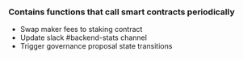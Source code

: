 ### Contains functions that call smart contracts periodically
- Swap maker fees to staking contract
- Update slack #backend-stats channel
- Trigger governance proposal state transitions